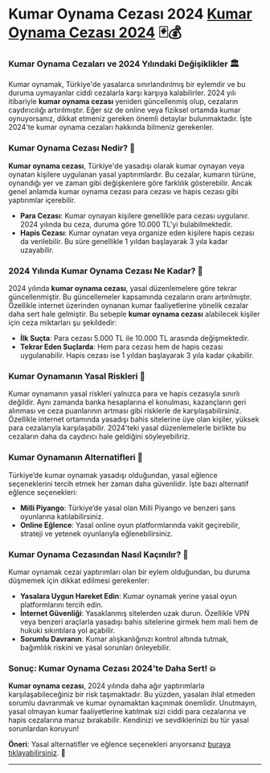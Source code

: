 # Kumar Oynama Cezası 2024 [Kumar Oynama Cezası 2024](https://casinotr.link/gWCRZ4) 🃏💰


### Kumar Oynama Cezaları ve 2024 Yılındaki Değişiklikler 🏛️

Kumar oynamak, Türkiye'de yasalarca sınırlandırılmış bir eylemdir ve bu duruma uymayanlar ciddi cezalarla karşı karşıya kalabilirler. 2024 yılı itibariyle **kumar oynama cezası** yeniden güncellenmiş olup, cezaların caydırıcılığı artırılmıştır. Eğer siz de online veya fiziksel ortamda kumar oynuyorsanız, dikkat etmeniz gereken önemli detaylar bulunmaktadır. İşte 2024'te kumar oynama cezaları hakkında bilmeniz gerekenler.

### Kumar Oynama Cezası Nedir? 📜

**Kumar oynama cezası**, Türkiye'de yasadışı olarak kumar oynayan veya oynatan kişilere uygulanan yasal yaptırımlardır. Bu cezalar, kumarın türüne, oynandığı yer ve zaman gibi değişkenlere göre farklılık gösterebilir. Ancak genel anlamda kumar oynama cezası para cezası ve hapis cezası gibi yaptırımlar içerebilir. 

- **Para Cezası**: Kumar oynayan kişilere genellikle para cezası uygulanır. 2024 yılında bu ceza, duruma göre 10.000 TL'yi bulabilmektedir.
- **Hapis Cezası**: Kumar oynatan veya organize eden kişilere hapis cezası da verilebilir. Bu süre genellikle 1 yıldan başlayarak 3 yıla kadar uzayabilir.

### 2024 Yılında Kumar Oynama Cezası Ne Kadar? 💸

2024 yılında **kumar oynama cezası**, yasal düzenlemelere göre tekrar güncellenmiştir. Bu güncellemeler kapsamında cezaların oranı artırılmıştır. Özellikle internet üzerinden oynanan kumar faaliyetlerine yönelik cezalar daha sert hale gelmiştir. Bu sebeple **kumar oynama cezası** alabilecek kişiler için ceza miktarları şu şekildedir:

- **İlk Suçta**: Para cezası 5.000 TL ile 10.000 TL arasında değişmektedir.
- **Tekrar Eden Suçlarda**: Hem para cezası hem de hapis cezası uygulanabilir. Hapis cezası ise 1 yıldan başlayarak 3 yıla kadar çıkabilir.

### Kumar Oynamanın Yasal Riskleri 🛑

Kumar oynamanın yasal riskleri yalnızca para ve hapis cezasıyla sınırlı değildir. Aynı zamanda banka hesaplarına el konulması, kazançların geri alınması ve ceza puanlarının artması gibi risklerle de karşılaşabilirsiniz. Özellikle internet ortamında yasadışı bahis sitelerine üye olan kişiler, yüksek para cezalarıyla karşılaşabilir. 2024'teki yasal düzenlemelerle birlikte bu cezaların daha da caydırıcı hale geldiğini söyleyebiliriz.

### Kumar Oynamanın Alternatifleri 🎲

Türkiye’de kumar oynamak yasadışı olduğundan, yasal eğlence seçeneklerini tercih etmek her zaman daha güvenlidir. İşte bazı alternatif eğlence seçenekleri:

- **Milli Piyango**: Türkiye’de yasal olan Milli Piyango ve benzeri şans oyunlarına katılabilirsiniz.
- **Online Eğlence**: Yasal online oyun platformlarında vakit geçirebilir, strateji ve yetenek oyunlarıyla eğlenebilirsiniz.

### Kumar Oynama Cezasından Nasıl Kaçınılır? 🚫

Kumar oynamak cezai yaptırımları olan bir eylem olduğundan, bu duruma düşmemek için dikkat edilmesi gerekenler:

- **Yasalara Uygun Hareket Edin**: Kumar oynamak yerine yasal oyun platformlarını tercih edin.
- **İnternet Güvenliği**: Yasaklanmış sitelerden uzak durun. Özellikle VPN veya benzeri araçlarla yasadışı bahis sitelerine girmek hem mali hem de hukuki sıkıntılara yol açabilir.
- **Sorumlu Davranın**: Kumar alışkanlığınızı kontrol altında tutmak, bağımlılık riskini ve yasal sorunları önleyebilir.

### Sonuç: Kumar Oynama Cezası 2024'te Daha Sert! 💥

**Kumar oynama cezası**, 2024 yılında daha ağır yaptırımlarla karşılaşabileceğiniz bir risk taşımaktadır. Bu yüzden, yasaları ihlal etmeden sorumlu davranmak ve kumar oynamaktan kaçınmak önemlidir. Unutmayın, yasal olmayan kumar faaliyetlerine katılmak sizi ciddi para cezalarına ve hapis cezalarına maruz bırakabilir. Kendinizi ve sevdiklerinizi bu tür yasal sorunlardan koruyun!

**Öneri**: Yasal alternatifler ve eğlence seçenekleri arıyorsanız [buraya tıklayabilirsiniz](https://casinotr.link/gWCRZ4). 🎯

---

